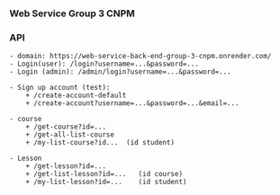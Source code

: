 ### Web Service Group 3 CNPM

### API
    - domain: https://web-service-back-end-group-3-cnpm.onrender.com/
    - Login(user): /login?username=...&password=...
    - Login (admin): /admin/login?username=...&password=...

    - Sign up account (test):
        + /create-account-default
        + /create-account?username=...&password=...&email=...

    - course
        + /get-course?id=...
        + /get-all-list-course
        + /my-list-course?id...  (id student)

    - Lesson
        + /get-lesson?id=...
        + /get-list-lesson?id=...   (id course)
        + /my-list-lesson?id=...    (id student)